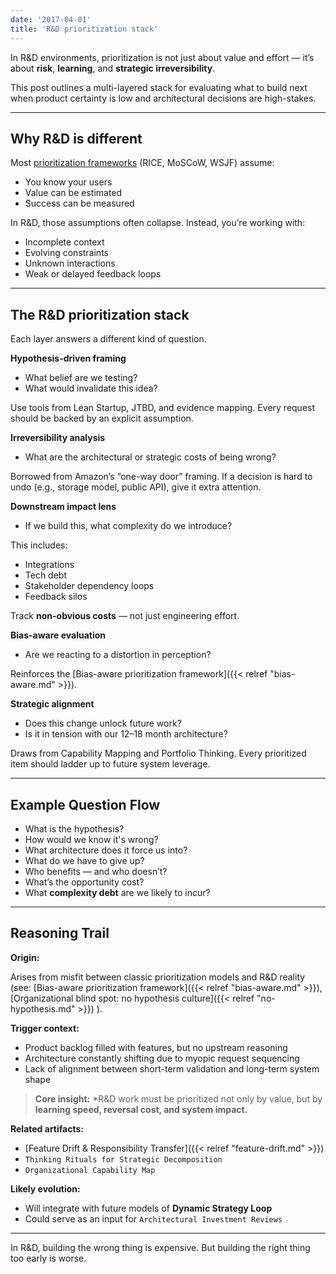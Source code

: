 ```yaml
---
date: '2017-04-01'
title: 'R&D prioritization stack'
---
```


In R&D environments, prioritization is not just about value and effort — it’s about **risk**, **learning**, and **strategic irreversibility**.

This post outlines a multi-layered stack for evaluating what to build next when product certainty is low and architectural decisions are high-stakes.

---

## Why R&D is different

Most [prioritization frameworks](https://en.wikipedia.org/wiki/Requirement_prioritization) (RICE, MoSCoW, WSJF) assume:

- You know your users
- Value can be estimated
- Success can be measured

In R&D, those assumptions often collapse. Instead, you’re working with:

- Incomplete context  
- Evolving constraints  
- Unknown interactions  
- Weak or delayed feedback loops

---

## The R&D prioritization stack

Each layer answers a different kind of question.

**Hypothesis-driven framing**

- What belief are we testing?  
- What would invalidate this idea?

Use tools from Lean Startup, JTBD, and evidence mapping. Every request should be backed by an explicit assumption.

**Irreversibility analysis**

- What are the architectural or strategic costs of being wrong? 

Borrowed from Amazon’s “one-way door” framing. 
If a decision is hard to undo (e.g., storage model, public API), give it extra attention.

**Downstream impact lens**

* If we build this, what complexity do we introduce?

This includes:
- Integrations
- Tech debt
- Stakeholder dependency loops
- Feedback silos

Track **non-obvious costs** — not just engineering effort.

**Bias-aware evaluation**

- Are we reacting to a distortion in perception?

Reinforces the [Bias-aware prioritization framework]({{< relref "bias-aware.md" >}}). 

**Strategic alignment**

- Does this change unlock future work?  
- Is it in tension with our 12–18 month architecture?

Draws from Capability Mapping and Portfolio Thinking. Every prioritized item should ladder up to future system leverage.

---

## Example Question Flow

- What is the hypothesis?  
- How would we know it's wrong?  
- What architecture does it force us into?  
- What do we have to give up?  
- Who benefits — and who doesn’t?  
- What’s the opportunity cost?  
- What **complexity debt** are we likely to incur?

---

## Reasoning Trail

**Origin:**

Arises from misfit between classic prioritization models and R&D reality (see: 
[Bias-aware prioritization framework]({{< relref "bias-aware.md" >}}), 
[Organizational blind spot: no hypothesis culture]({{< relref "no-hypothesis.md" >}})
).

**Trigger context:**

- Product backlog filled with features, but no upstream reasoning  
- Architecture constantly shifting due to myopic request sequencing  
- Lack of alignment between short-term validation and long-term system shape

> **Core insight:** *R&D work must be prioritized not only by value, but by **learning speed, reversal cost, and system impact.**

**Related artifacts:**

- [Feature Drift & Responsibility Transfer]({{< relref "feature-drift.md" >}})
- `Thinking Rituals for Strategic Decomposition`  
- `Organizational Capability Map`

**Likely evolution:**

- Will integrate with future models of **Dynamic Strategy Loop**  
- Could serve as an input for `Architectural Investment Reviews`

---

In R&D, building the wrong thing is expensive. But building the right thing too early is worse.
